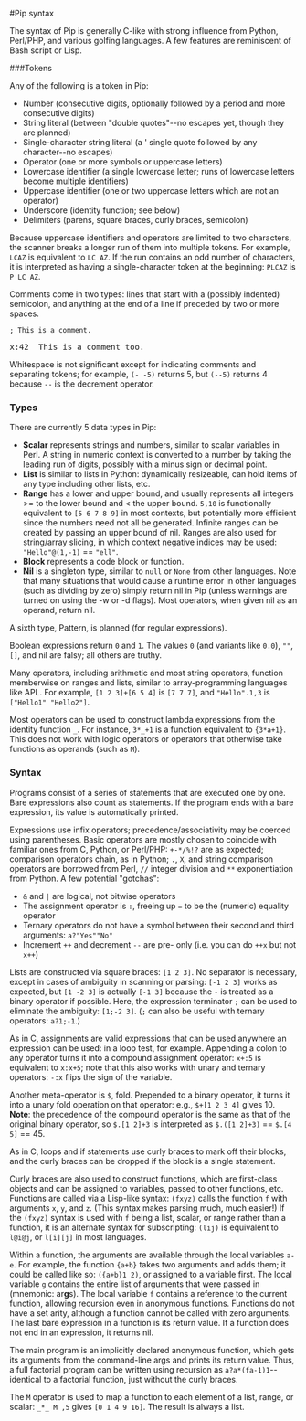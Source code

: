#Pip syntax

The syntax of Pip is generally C-like with strong influence from Python, Perl/PHP, and various golfing languages. A few features are reminiscent of Bash script or Lisp.

###Tokens

Any of the following is a token in Pip:

 - Number (consecutive digits, optionally followed by a period and more consecutive digits)
 - String literal (between "double quotes"--no escapes yet, though they are planned)
 - Single-character string literal (a ' single quote followed by any character--no escapes)
 - Operator (one or more symbols or uppercase letters)
 - Lowercase identifier (a single lowercase letter; runs of lowercase letters become multiple identifiers)
 - Uppercase identifier (one or two uppercase letters which are not an operator)
 - Underscore (identity function; see below)
 - Delimiters (parens, square braces, curly braces, semicolon)

Because uppercase identifiers and operators are limited to two characters, the scanner breaks a longer run of them into multiple tokens. For example, `LCAZ` is equivalent to `LC AZ`. If the run contains an odd number of characters, it is interpreted as having a single-character token at the beginning: `PLCAZ` is `P LC AZ`.

Comments come in two types: lines that start with a (possibly indented) semicolon, and anything at the end of a line if preceded by two or more spaces.

`; This is a comment.`

<pre>x:42  This is a comment too.</pre>

Whitespace is not significant except for indicating comments and separating tokens; for example, `(- -5)` returns 5, but `(--5)` returns 4 because `--` is the decrement operator.

### Types

There are currently 5 data types in Pip:

 - **Scalar** represents strings and numbers, similar to scalar variables in Perl. A string in numeric context is converted to a number by taking the leading run of digits, possibly with a minus sign or decimal point.
 - **List** is similar to lists in Python: dynamically resizeable, can hold items of any type including other lists, etc.
 - **Range** has a lower and upper bound, and usually represents all integers >= to the lower bound and < the upper bound. `5,10` is functionally equivalent to `[5 6 7 8 9]` in most contexts, but potentially more efficient since the numbers need not all be generated. Infinite ranges can be created by passing an upper bound of nil. Ranges are also used for string/array slicing, in which context negative indices may be used: `"Hello"@(1,-1)` == `"ell"`.
 - **Block** represents a code block or function.
 - **Nil** is a singleton type, similar to `null` or `None` from other languages. Note that many situations that would cause a runtime error in other languages (such as dividing by zero) simply return nil in Pip (unless warnings are turned on using the -w or -d flags). Most operators, when given nil as an operand, return nil.

A sixth type, Pattern, is planned (for regular expressions).

Boolean expressions return `0` and `1`. The values `0` (and variants like `0.0`), `""`, `[]`, and nil are falsy; all others are truthy.

Many operators, including arithmetic and most string operators, function memberwise on ranges and lists, similar to array-programming languages like APL. For example, `[1 2 3]+[6 5 4]` is `[7 7 7]`, and `"Hello".1,3` is `["Hello1" "Hello2"]`.

Most operators can be used to construct lambda expressions from the identity function `_`. For instance, `3*_+1` is a function equivalent to `{3*a+1}`. This does not work with logic operators or operators that otherwise take functions as operands (such as `M`).

### Syntax

Programs consist of a series of statements that are executed one by one. Bare expressions also count as statements. If the program ends with a bare expression, its value is automatically printed.

Expressions use infix operators; precedence/associativity may be coerced using parentheses. Basic operators are mostly chosen to coincide with familiar ones from C, Python, or Perl/PHP: `+-*/%!?` are as expected; comparison operators chain, as in Python; `.`, `X`, and string comparison operators are borrowed from Perl, `//` integer division and `**` exponentiation from Python. A few potential "gotchas":

 - `&` and `|` are logical, not bitwise operators
 - The assignment operator is `:`, freeing up `=` to be the (numeric) equality operator
 - Ternary operators do not have a symbol between their second and third arguments: `a?"Yes""No"`
 - Increment `++` and decrement `--` are pre- only (i.e. you can do `++x` but not `x++`)

Lists are constructed via square braces: `[1 2 3]`. No separator is necessary, except in cases of ambiguity in scanning or parsing: `[-1 2 3]` works as expected, but `[1 -2 3]` is actually `[-1 3]` because the `-` is treated as a binary operator if possible. Here, the expression terminator `;` can be used to eliminate the ambiguity: `[1;-2 3]`. (`;` can also be useful with ternary operators: `a?1;-1`.)

As in C, assignments are valid expressions that can be used anywhere an expression can be used: in a loop test, for example. Appending a colon to any operator turns it into a compound assignment operator: `x+:5` is equivalent to `x:x+5`; note that this also works with unary and ternary operators: `-:x` flips the sign of the variable.

Another meta-operator is `$`, fold. Prepended to a binary operator, it turns it into a unary fold operation on that operator: e.g., `$+[1 2 3 4]` gives 10. **Note**: the precedence of the compound operator is the same as that of the original binary operator, so `$.[1 2]+3` is interpreted as `$.([1 2]+3)` == `$.[4 5]` == 45. 

As in C, loops and if statements use curly braces to mark off their blocks, and the curly braces can be dropped if the block is a single statement.

Curly braces are also used to construct functions, which are first-class objects and can be assigned to variables, passed to other functions, etc. Functions are called via a Lisp-like syntax: `(fxyz)` calls the function `f` with arguments `x`, `y`, and `z`. (This syntax makes parsing much, much easier!) If the `(fxyz)` syntax is used with `f` being a list, scalar, or range rather than a function, it is an alternate syntax for subscripting: `(lij)` is equivalent to `l@i@j`, or `l[i][j]` in most languages.

Within a function, the arguments are available through the local variables `a-e`. For example, the function `{a+b}` takes two arguments and adds them; it could be called like so: `({a+b}1 2)`, or assigned to a variable first. The local variable `g` contains the entire list of arguments that were passed in (mnemonic: ar**g**s). The local variable `f` contains a reference to the current function, allowing recursion even in anonymous functions. Functions do not have a set arity, although a function cannot be called with zero arguments. The last bare expression in a function is its return value. If a function does not end in an expression, it returns nil.

The main program is an implicitly declared anonymous function, which gets its arguments from the command-line args and prints its return value. Thus, a full factorial program can be written using recursion as `a?a*(fa-1)1`--identical to a factorial function, just without the curly braces.

The `M` operator is used to map a function to each element of a list, range, or scalar: `_*_ M ,5` gives `[0 1 4 9 16]`. The result is always a list.
